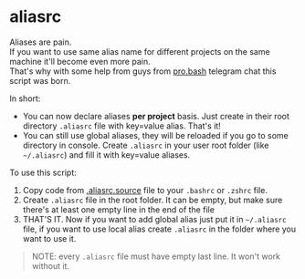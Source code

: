 # aliasrc

Aliases are pain.  
If you want to use same alias name for different projects on the same machine it'll become even more pain.  
That's why with some help from guys from [pro.bash](https://t.me/pro_bash) telegram chat this script was born.  

In short:
- You can now declare aliases **per project** basis. Just create in their root directory `.aliasrc` file with key=value alias. That's it!
- You can still use global aliases, they will be reloaded if you go to some directory in console. Create `.aliasrc` in your user root folder (like `~/.aliasrc`) and fill it with key=value aliases.

To use this script:
1. Copy code from [.aliasrc.source](.aliasrc.source) file to your `.bashrc` or `.zshrc` file.
2. Create `.aliasrc` file in the root folder. It can be empty, but make sure there's at least one empty line in the end of the file
3. THAT'S IT.
Now if you want to add global alias just put it in `~/.aliasrc` file, if you want to use local alias create `.aliasrc` in the folder where you want to use it.

>NOTE: every `.aliasrc` file must have empty last line. It won't work without it. 
